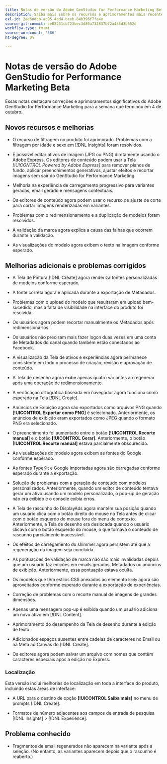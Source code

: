 ```yaml
---
title: Notas de versão do Adobe GenStudio for Performance Marketing Beta
description: Saiba mais sobre os recursos e aprimoramentos mais recentes do Adobe GenStudio for Performance Marketing.
exl-id: 2ae60dcb-ac95-4ed4-bceb-84b396f7fa4e
source-git-commit: ce08231cb723bec3d80a732837b72a435d3b552d
workflow-type: tm+mt
source-wordcount: '586'
ht-degree: 0%

---
```


# Notas de versão do Adobe GenStudio for Performance Marketing Beta

Essas notas destacam correções e aprimoramentos significativos do Adobe GenStudio for Performance Marketing para a semana que terminou em 4 de outubro.

## Novos recursos e melhorias

* O recurso de filtragem no produto foi aprimorado. Problemas com a filtragem por idade e sexo em [!DNL Insights] foram resolvidos.  <!-- GS-1198 -->

* É possível editar ativos de imagem (JPG ou PNG) diretamente usando o Adobe Express. Os editores de conteúdo podem usar a Tela _[!UICONTROL Powered by Adobe Express]_ para remover planos de fundo, aplicar preenchimentos generativos, ajustar efeitos e recortar imagens sem sair do GenStudio for Performance Marketing. <!-- GS-4615 -->

* Melhoria na experiência de carregamento progressivo para variantes geradas, email gerado e mensagens contextuais. <!-- GS-4651 3062-->

* Os editores de conteúdo agora podem usar o recurso de ajuste de corte para cortar imagens renderizadas em variantes. <!-- GS-2342 -->

* Problemas com o redimensionamento e a duplicação de modelos foram resolvidos. <!-- GS-4895 -->

* A validação da marca agora explica a causa das falhas que ocorrem durante a validação.

* As visualizações do modelo agora exibem o texto na imagem conforme esperado. <!-- GS-5917 -->

## Melhorias adicionais e problemas corrigidos

* A Tela de Pintura [!DNL Create] agora renderiza fontes personalizadas de modelos conforme esperado. <!-- GS-3415 -->

* A fonte correta agora é aplicada durante a exportação de Metadados. <!-- GS-5875 -->

* Problemas com o upload do modelo que resultaram em upload bem-sucedido, mas a falta de visibilidade na interface do produto foi resolvida. <!-- GS-4815 5650-->

* Os usuários agora podem recortar manualmente os Metadados após redimensioná-los. <!-- GS-5871 -->

* Os usuários não precisam mais fazer logon duas vezes em uma conta de Metadados do canal quando também estão conectados ao Facebook. <!-- GS-3009 -->

* A visualização da Tela de ativos e experiências agora permanece consistente em todo o processo de criação, revisão e aprovação de conteúdo. <!-- GS-5877 -->

* A Tela de desenho agora exibe apenas quatro variantes ao regenerar após uma operação de redimensionamento. <!-- GS-5869 -->

* A verificação ortográfica baseada em navegador agora funciona como esperado na Tela [!DNL Create]. <!-- GS-5760 -->

* Anúncios de Exibição agora são exportados como arquivos PNG quando **[!UICONTROL Exportar como PNG]** é selecionado. Anteriormente, os anúncios de exibição eram exportados como JPEG quando o formato PNG era selecionado. <!-- GS-5545 -->

* O preenchimento foi aumentado entre o botão **[!UICONTROL Recorte manual]** e o botão **[!UICONTROL Gerar]**. Anteriormente, o botão **[!UICONTROL Recorte manual]** estava parcialmente obscurecido. <!-- GS-6084 -->

* As visualizações do modelo agora exibem as fontes do Google conforme esperado. <!-- GS-5946 -->

* As fontes TypeKit e Google importadas agora são carregadas conforme esperado durante a exportação. <!-- GS-5948 -->

* Solução de problemas com a geração de conteúdo com modelos personalizados. Anteriormente, quando um editor de conteúdo tentava gerar um ativo usando um modelo personalizado, o pop-up de geração não era exibido e o console exibia erros. <!-- GS-5262 -->

* A Tela de rascunho do DisplayAds agora mantém sua posição quando um usuário clica com o botão direito do mouse na Tela antes de clicar com o botão esquerdo do mouse fora do menu de contexto. Anteriormente, a Tela de desenho era deslocada quando o usuário clicava com o botão esquerdo do mouse, o que tornava o conteúdo de rascunho parcialmente inacessível.  <!-- GS-5687 -->

* Os efeitos de carregamento do shimmer agora persistem até que a regeneração da imagem seja concluída.  <!-- GS-5811 -->

* As pontuações de validação de marca não são mais invalidadas depois que um usuário faz edições em emails gerados, Metadados ou anúncios de exibição. Anteriormente, essa pontuação estava oculta. <!-- GS-5379 -->

* Os modelos que têm estilos CSS anexados ao elemento `body` agora são aproveitados conforme esperado durante a exportação de experiências. <!-- GS-5947 -->

* Correção de problemas com o recorte manual de imagens de grandes dimensões. <!-- GS-6039 -->

* Apenas uma mensagem pop-up é exibida quando um usuário adiciona um novo ativo em [!DNL Content]. <!-- GS-5020 -->

* Aprimoramento do desempenho da Tela de desenho durante a edição de texto.  <!-- GS-5118 -->

* Adicionados espaços ausentes entre cadeias de caracteres no Email ou na Meta ad Canvas do [!DNL Create]. <!-- GS-5019 -->

* Os editores agora podem salvar um arquivo com nomes que contêm caracteres especiais após a edição no Express. <!-- GS-6131 -->

### Localização

Esta versão inclui melhorias de localização em toda a interface do produto, incluindo estas áreas de interface:

* A URL para o destino de opção **[!UICONTROL Saiba mais]** no menu de prompts [!DNL Create]. <!-- GS-5029 -->

* Formatos de número adjacentes aos campos de entrada de pesquisa [!DNL Insights] > [!DNL Experience]. <!-- GS-4494 -->

## Problema conhecido

* Fragmentos de email regenerados não aparecem na variante após a seleção. (No entanto, as variantes aparecem depois que o rascunho é reaberto.) <!-- GS-5913 -->